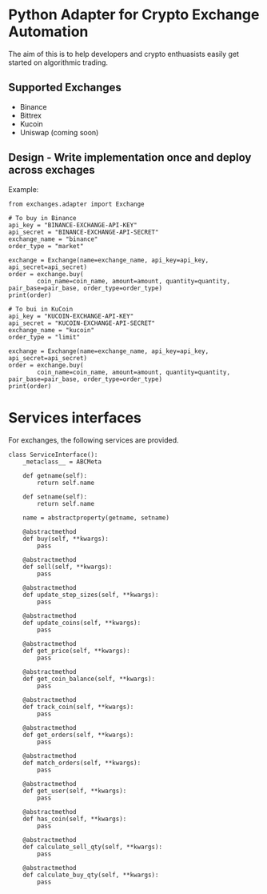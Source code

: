 # Python Adapter for Crypto Exchange Automation

The aim of this is to help developers and crypto enthuasists easily get started on algorithmic trading.

## Supported Exchanges

- Binance
- Bittrex
- Kucoin
- Uniswap (coming soon)

## Design - Write implementation once and deploy across exchages

Example:

    from exchanges.adapter import Exchange

    # To buy in Binance
    api_key = "BINANCE-EXCHANGE-API-KEY"
    api_secret = "BINANCE-EXCHANGE-API-SECRET"
    exchange_name = "binance"
    order_type = "market"

    exchange = Exchange(name=exchange_name, api_key=api_key, api_secret=api_secret)
    order = exchange.buy(
            coin_name=coin_name, amount=amount, quantity=quantity, pair_base=pair_base, order_type=order_type)
    print(order)

    # To bui in KuCoin
    api_key = "KUCOIN-EXCHANGE-API-KEY"
    api_secret = "KUCOIN-EXCHANGE-API-SECRET"
    exchange_name = "kucoin"
    order_type = "limit"

    exchange = Exchange(name=exchange_name, api_key=api_key, api_secret=api_secret)
    order = exchange.buy(
            coin_name=coin_name, amount=amount, quantity=quantity, pair_base=pair_base, order_type=order_type)
    print(order)

# Services interfaces

For exchanges, the following services are provided.

    class ServiceInterface():
        _metaclass__ = ABCMeta

        def getname(self):
            return self.name

        def setname(self):
            return self.name

        name = abstractproperty(getname, setname)

        @abstractmethod
        def buy(self, **kwargs):
            pass

        @abstractmethod
        def sell(self, **kwargs):
            pass

        @abstractmethod
        def update_step_sizes(self, **kwargs):
            pass

        @abstractmethod
        def update_coins(self, **kwargs):
            pass

        @abstractmethod
        def get_price(self, **kwargs):
            pass

        @abstractmethod
        def get_coin_balance(self, **kwargs):
            pass

        @abstractmethod
        def track_coin(self, **kwargs):
            pass

        @abstractmethod
        def get_orders(self, **kwargs):
            pass

        @abstractmethod
        def match_orders(self, **kwargs):
            pass
        
        @abstractmethod
        def get_user(self, **kwargs):
            pass

        @abstractmethod
        def has_coin(self, **kwargs):
            pass

        @abstractmethod
        def calculate_sell_qty(self, **kwargs):
            pass

        @abstractmethod
        def calculate_buy_qty(self, **kwargs):
            pass
